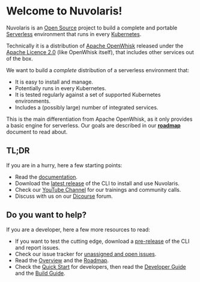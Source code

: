 <!--
  ~ Licensed to the Apache Software Foundation (ASF) under one
  ~ or more contributor license agreements.  See the NOTICE file
  ~ distributed with this work for additional information
  ~ regarding copyright ownership.  The ASF licenses this file
  ~ to you under the Apache License, Version 2.0 (the
  ~ "License"); you may not use this file except in compliance
  ~ with the License.  You may obtain a copy of the License at
  ~
  ~   http://www.apache.org/licenses/LICENSE-2.0
  ~
  ~ Unless required by applicable law or agreed to in writing,
  ~ software distributed under the License is distributed on an
  ~ "AS IS" BASIS, WITHOUT WARRANTIES OR CONDITIONS OF ANY
  ~ KIND, either express or implied.  See the License for the
  ~ specific language governing permissions and limitations
  ~ under the License.
  ~
-->
# Welcome to Nuvolaris!

Nuvolaris is an [Open Source](https://opensource.org/) project to build a complete and portable [Serverless](https://martinfowler.com/articles/serverless.html) environment that runs in every [Kubernetes](https://kubernetes.io/).

Technically it is a distribution of [Apache OpenWhisk](https://openwhisk.apache.org) released under the [Apache Licence 2.0](LICENSE) (like OpenWhisk itself), that includes other services out of the box.

We want to build a *complete* distribution of a serverless environment that:

- It is easy to install and manage.
- Potentially runs in every Kubernetes.
- It is tested regularly against a set of supported Kubernetes environments.
- Includes a (possibly large) number of integrated services.

This is the main differentiation from Apache OpenWhisk, as it only provides a basic engine for serverless. Our goals are described in our [**roadmap**](docs/ROADMAP.md) document to read about.

## TL;DR

If you are in a hurry, here a few starting points:

- Read the [documentation](https://github.com/nuvolaris/nuvolaris-documentation).
- Download the [latest release](https://github.com/nuvolaris/nuvolaris/releases) of the CLI to install and use Nuvolaris.
- Check our [YouTube Channel](https://www.youtube.com/channel/UCPt5hk7qcOkESjB7kii1byw) for our trainings and community calls.
- Discuss with us on our [Dicourse](https://nuvolaris.discourse.group/) forum.

## Do you want to help?

If you are a developer, here a few more resources to read:

- If you want to test the cutting edge, download a [pre-release](https://github.com/nuvolaris/nuv/releases) of the CLI and report issues.
- Check our issue tracker for [unassigned and open issues](https://github.com/nuvolaris/nuvolaris/issues).
- Read the [Overview](docs/OVERVIEW.md) and the [Roadmap](docs/ROADMAP.md).
- Check the [Quick Start](docs/QUICK.md) for developers, then read the [Developer Guide](docs/DEVEL.md) and the [Build Guide](docs/BUILD.md).
